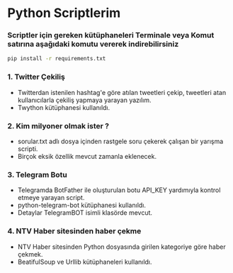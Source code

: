 # Python Scriptlerim

### Scriptler için gereken kütüphaneleri Terminale veya Komut satırına aşağıdaki komutu vererek indirebilirsiniz
```bash
pip install -r requirements.txt
```

### 1. Twitter Çekiliş
* Twitterdan istenilen hashtag'e göre atılan tweetleri çekip, tweetleri atan kullanıcılarla çekiliş yapmaya yarayan yazılım.
* Twython kütüphanesi kullanıldı.

### 2. Kim milyoner olmak ister ?
* sorular.txt adlı dosya içinden rastgele soru çekerek çalışan bir yarışma scripti.
* Birçok eksik özellik mevcut zamanla eklenecek.

### 3. Telegram Botu
* Telegramda BotFather ile oluşturulan botu API_KEY yardımıyla kontrol etmeye yarayan script.
* python-telegram-bot kütüphanesi kullanıldı.
* Detaylar TelegramBOT isimli klasörde mevcut.

### 4. NTV Haber sitesinden haber çekme
* NTV Haber sitesinden Python dosyasında girilen kategoriye göre haber çekmek.
* BeatifulSoup ve Urllib kütüphaneleri kullanıldı.
